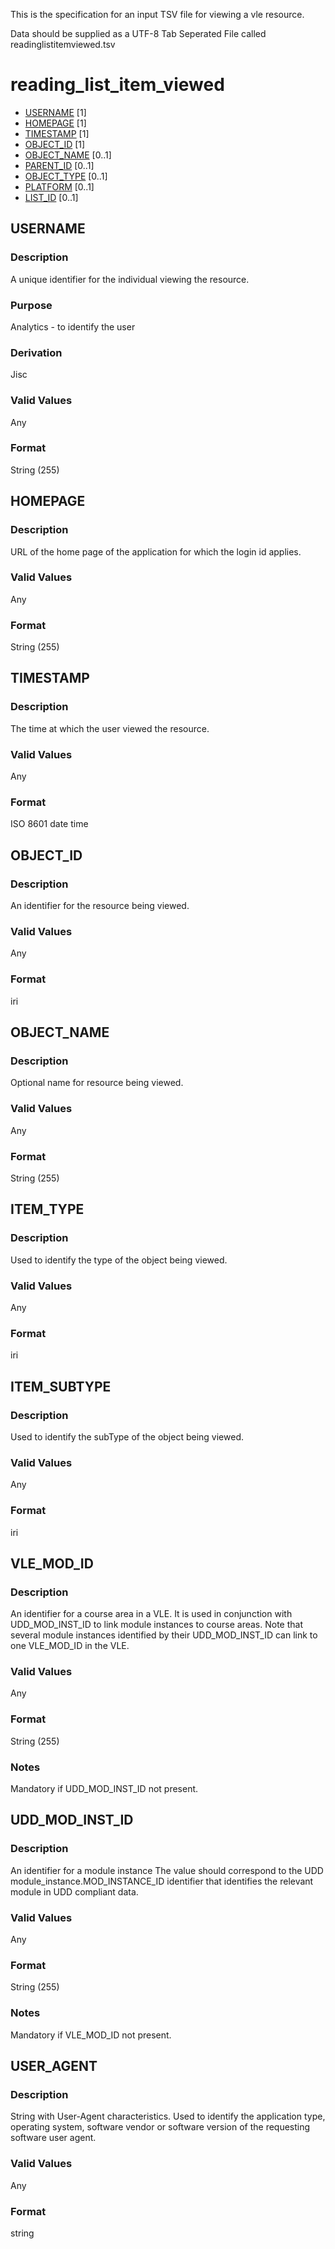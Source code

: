 This is the specification for an input TSV file for viewing a vle resource.

Data should be supplied as a UTF-8 Tab Seperated File called readinglistitemviewed.tsv

# reading_list_item_viewed

* [USERNAME](#username) [1]
* [HOMEPAGE](#homepage) [1]
* [TIMESTAMP](#timestamp) [1]
* [OBJECT_ID](#object_id) [1]
* [OBJECT_NAME](#object_name) [0..1] 
* [PARENT_ID](#parent_id) [0..1] 
* [OBJECT_TYPE](#object_type) [0..1] 
* [PLATFORM](#platform) [0..1] 
* [LIST_ID](#list_id) [0..1] 


## USERNAME 
### Description
A unique identifier for the individual viewing the resource.

### Purpose
Analytics - to identify the user

### Derivation
Jisc

### Valid Values
Any

### Format
String (255)


## HOMEPAGE 
### Description
URL of the home page of the application for which the login id applies.

### Valid Values
Any

### Format
String (255)


## TIMESTAMP 
### Description
The time at which the user viewed the resource.


### Valid Values
Any

### Format
ISO 8601 date time

## OBJECT_ID 
### Description
An identifier for the resource being viewed.

### Valid Values
Any

### Format
iri


## OBJECT_NAME 
### Description
Optional name for resource being viewed.

### Valid Values
Any

### Format
String (255)


## ITEM_TYPE 
### Description
Used to identify the type of the object being viewed.

### Valid Values
Any

### Format
iri


## ITEM_SUBTYPE 
### Description
Used to identify the subType of the object being viewed.

### Valid Values
Any

### Format
iri


## VLE_MOD_ID 
### Description
An identifier for a course area in a VLE. It is used in conjunction with UDD_MOD_INST_ID to link module instances to course areas. Note that several module instances identified by their UDD_MOD_INST_ID can link to one VLE_MOD_ID in the VLE.

### Valid Values
Any

### Format
String (255)

### Notes
Mandatory if UDD_MOD_INST_ID not present.


## UDD_MOD_INST_ID 
### Description
An identifier for a module instance
The value should correspond to the UDD module_instance.MOD_INSTANCE_ID identifier that identifies the relevant module in UDD compliant data.

### Valid Values
Any

### Format
String (255)

### Notes
Mandatory if VLE_MOD_ID not present.

## USER_AGENT 
### Description
String with User-Agent characteristics. Used to identify the application type, operating system, software vendor or software version of the requesting software user agent. 

### Valid Values
Any

### Format
string